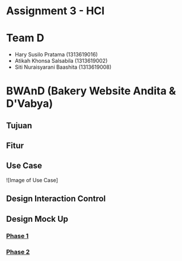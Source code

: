 # Assignment 3 - HCI

# Team D
- Hary Susilo Pratama (1313619016)
- Atikah Khonsa Salsabila (1313619002)
- Siti Nuraisyarani Baashita (1313619008)

# BWAnD (Bakery Website Andita & D'Vabya)

## Tujuan

## Fitur

## Use Case
![Image of Use Case]

## Design Interaction Control

## Design Mock Up

### [Phase 1](https://github.com/Nia2311/BWAnD/tree/main/1st%20Phase)

### [Phase 2](https://github.com/Nia2311/BWAnD/tree/main/2nd%20Phase)
